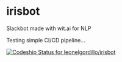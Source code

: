 # irisbot
Slackbot made with wit.ai for NLP

Testing simple CI/CD pipeline...


[![Codeship Status for leonelgordillo/irisbot](https://app.codeship.com/projects/8066ea50-4069-0137-d542-0a76a8d3365c/status?branch=master)](https://app.codeship.com/projects/335863)
